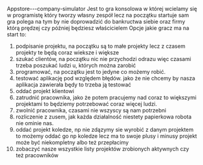 Appstore---company-simulator 
Jest to gra konsolowa w której wcielamy się w programistę który tworzy własny zespół lecz na początku startuje sam 
gra polega na tym by nie doprowadzić do bankructwa siebie oraz firmy którą prędzej czy później będziesz właścicielem 
Opcje jakie gracz ma na start to:
1. podpisanie projektu, na początku są to małe projekty lecz z czasem projekty te będą coraz wieksze i większe 
2. szukać clientów, na początku nic nie przychodzi odrazu więc czasami trzeba poszukać ludzi u, których można zarobić
3. programować, na początku jest to jedyne co możemy robić.
4. testować aplikację pod względem błędów. jako że nie chcemy by nasza aplikacja zawierała będy to trzeba ją testować
5. oddać projekt klientowi 
6. zatrudnić pracownika, jako że potem pracujemy nad coraz to większymi projektami to będziemy potrzebować coraz więcej ludzi.
7. zwolnić pracownika, czasami nie wszyscy są nam potrzebni
8. rozliczenie z zusem, jak każda działalność niestety papierkowa robota nie ominie nas.
9. oddać projekt koledze, np nie zdązymy sie wyrobić z danym projektem to możemy oddać go np koledze lecz ma to swoje plusy i minusy projekt może być niekompletny albo też przepłacimy
10. zobaczyć nasze wszystkie listy projektów zrobionych aktywnych czy też pracowników 

